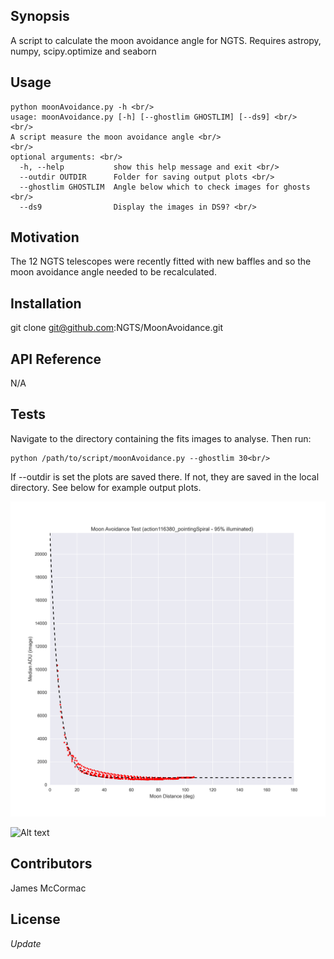 ## Synopsis

A script to calculate the moon avoidance angle for NGTS. Requires astropy, numpy, scipy.optimize and seaborn

## Usage
```
python moonAvoidance.py -h <br/>
usage: moonAvoidance.py [-h] [--ghostlim GHOSTLIM] [--ds9] <br/>
<br/>
A script measure the moon avoidance angle <br/>
<br/>
optional arguments: <br/>
  -h, --help           show this help message and exit <br/>
  --outdir OUTDIR      Folder for saving output plots <br/>
  --ghostlim GHOSTLIM  Angle below which to check images for ghosts <br/>
  --ds9                Display the images in DS9? <br/>
```
## Motivation

The 12 NGTS telescopes were recently fitted with new baffles and so the moon avoidance angle needed to be recalculated. 

## Installation

git clone git@github.com:NGTS/MoonAvoidance.git

## API Reference

N/A

## Tests
Navigate to the directory containing the fits images to analyse. Then run: <br/>
``` 
python /path/to/script/moonAvoidance.py --ghostlim 30<br/>
```
If --outdir is set the plots are saved there. If not, they are saved in the local directory. See below for example output plots. 

![Alt text](MoonAvoidance_action116380_pointingSpiral.png?raw=true "Title")

![Alt text](GhostCheck-30_action116380_pointingSpiral.png?raw=true "Title")

## Contributors

James McCormac

## License

_Update_
